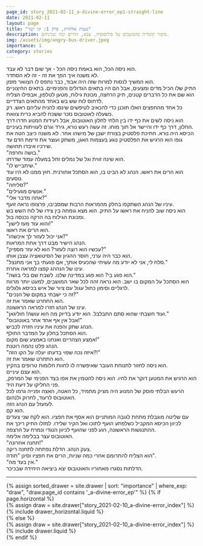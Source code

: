```yaml
---
page_id: story_2021-02-11_a-divine-error_ep1-straight-line
date: 2021-02-11
layout: page
title: "טעות אלוהית, פרק 1: קו ישר"
description: סיפור קומדיה בהמשכים על פילוסופיה, צבא, החיים ומה שביניהם.
img: /assets/img/angry-bus-driver.jpeg
importance: 1
category: stories
---
```


הוא ניסה הכל, הוא באמת ניסה הכל - אך שום דבר לא עבד.  
לא משנה איך הפך את זה - זה לא הסתדר.  
הוא המשיך לנסות למרות שזה היה אבוד, כבר נתפס לו הצוואר מזמן.  
התיק שלו הכיל מדים ומצעים, אבל הם היו בתאים הגדולים והפנימיים. בתאים החיצוניים הוא שם את כל הדברים קטנים, תיק הרחצה, מכונת גילוח, מטען לטלפון, אבפילו הצליח לדחוס לוח שש בש באחד מהתאים הצדדיים.  
כל אחד מהחפצים האלו תוכנן כדי להכאיב לטיפשים שינסו להניח עליהם ראש. רק כשעלה לאוטובוס נזכר ששכח להביא כרית צוואת.  
הוא ניסה לשים את כף ידו בין הלחי לחלון האוטובוס, אבל רעידות המנוע חדרו דרך החלון, דרך כף ידו והיישר אל תוך מוחו. זה עשה רעש נורא, גירד וגרם לעוויתות בעיניים.  
הכיסא היה נורא. חתיכת פלסטיק בצורת ישבן של מישהו אחר. לא משנה כיצב הטה את גופו הוא הרגיש את הפלסטיק נוגע בעצמות האגן, משתק ועוצר את זרימת הדם עד שירכיו איבדו תחושה.  
"בושה וחרפה."  
הוא שינה זווית וגל של נמלים זחל במעלה עמוד שדרתו.  
"שיתבייש לו."  
הוא הרים את ראשו. הנהג לא הביט בו, הוא הסתכל אחורנית. חוץ ממנו לא היו עוד נוסעים.  
"סליחה?"  
"אנשים מגעילים."  
"אתה מדבר אלי?"  
עיניו של הנהג השתקפו בחלק מהמראות הרבות שמסביבו, פרצופו נראה זועף.  
הוא ניסה שוב להניח את ראשו על התיק. הוא מצא גומחה בין צידו של לוח השש בש ומכונת הגילוח בה הרקה נכנסה בול.  
"והוא עוד מעז לישון!"  
הוא הרים את ראשו.  
"אני יכול לעזור לך איכשהו?"  
הנהג הישיר מבט דרך אחת המראות.  
"עכשיו הוא רוצה לעזור? הוא לא עזר מספיק?"  
הוא כבר היה ערני, חוסר ההגיון של הסיטואציה עצבן אותו.  
"סלח לי, אני לא יודע מה עשיתי שהכעיס אותך, אם פגעתי בך אני מתנצל."  
עינו של הנההג קפצו למראה אחרת.  
"הוא פגע בי? הוא פגע במדינה שלנו. לשבת שם בלי בושה."  
הוא הסתכל על המקום בו ישב. הוא נראה זהה לכל שאר המושבים, למעט יותר מרווח לרגליים וסימון כחול עגול עם ציור של איש בכיסא גלגלים.  
"זה כי ישבתי במקום של הנכים?"  
הוא התחרט שאמר את זה.  
עינו של הנהג חזרו למראה הראשונה.  
"ועוד חשבתי שהוא סתם התבלבל. הוא יודע בדיוק מה הוא עושה! חוליגאן."  
"אבל אין אף אחד אחר באוטובוס!"  
הנהג שתק והפנה את עיניו חזרה לכביש.  
הוא הסתכל בחלון על המדבר החולף.  
אמצע הצהריים ואנחנו באמצע שום מקום!"  
הנהג פלט נהמה רוטנת.  
"איזה נכה שפוי בדעתו יעלה על הקו הזה?!"  
הוא התחרט שאמר את זה.  
הוא ניסה לחזור לתנוחת העובר שאיפשרה לו לחוות חלומות טרופים בהקיץ.  
הוא עצם עיניים.  
הוא הרגיש את המטען דוקר את לחיו. הוא ניסה להטמין את אפו בצד הפנימי של המרפק, פני החליקו על זיעת היד.  
הרעש הבלתי פוסק של המנוע היה מציק מתמיד, כל האטה, האצה ופנייה גרמו לכל האוטובוס לרעוד, לחרוק ולנהום.  
לעזעזל עם הנהג הזה.  
הוא קם.  
עם שליטה מוגבלת מתחת לגובה המותניים הוא אסף את חפציו. הוא לקח שני צעדים לכיוון הכיסא המקביל כשלפתע הועף לתוכו ואל הקיר שלידו. למזלו התיק ריכך את ההתנגשות הראשונה, רגע לפני שהועף לכיוון הנגדי ונמרח על הרצפה.  
האוטובוס עצר בבלימה אלימה.  
"תחנה אחרונה!"  
צעק הנהג. הדלת נפתחה לתחנה ריקה.  
הוא הצליח להתרומם אחרי כמה שניות, הרים את חפציו וסינן "תודה".  
"אין בעד מה."  
הדלתות נסגרו מאחוריו והאוטובוס יצא ביציאה היחידה שבכיכר.

---

<!-- pages/drawer.md -->
<div class="drawer">
<!-- Display drawer without categories -->
{% assign sorted_drawer = site.drawer | sort: "importance" | where_exp: "draw", "draw.page_id contains '_a-divine-error_ep'" %}
<!-- Generate cards for each draw -->
{% if page.horizontal %}
    <div class="container">
    <div class="row row-cols-1 row-cols-md-2">
        {% assign draw = site.drawer["story_2021-02-10_a-divine-error_index"] %}
        {% include drawer_horizontal.liquid %}
    </div>
    </div>
{% else %}
    <div class="row row-cols-1 row-cols-md-3">
        {% assign draw = site.drawer["story_2021-02-10_a-divine-error_index"] %}
        {% include drawer.liquid %}
    </div>
{% endif %}
</div>
